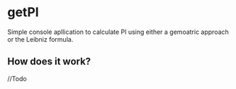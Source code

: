 # getPI

Simple console apllication to calculate PI using either a gemoatric approach or the Leibniz formula.

## How does it work?
//Todo
